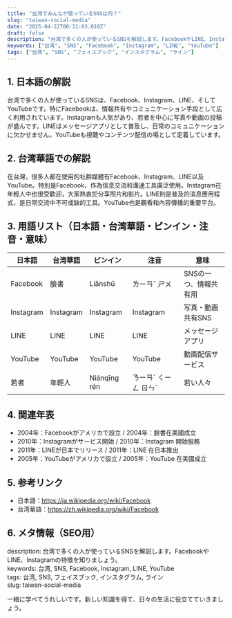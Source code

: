 ```yaml
---
title: "台湾でみんなが使っているSNSは何？"
slug: "taiwan-social-media"
date: "2025-04-22T00:31:03.010Z"
draft: false
description: "台湾で多くの人が使っているSNSを解説します。FacebookやLINE、Instagramの特徴を知りましょう。"
keywords: ["台湾", "SNS", "Facebook", "Instagram", "LINE", "YouTube"]
tags: ["台湾", "SNS", "フェイスブック", "インスタグラム", "ライン"]
---
```


## 1. 日本語の解説  
台湾で多くの人が使っているSNSは、Facebook、Instagram、LINE、そしてYouTubeです。特にFacebookは、情報共有やコミュニケーション手段として広く利用されています。Instagramも人気があり、若者を中心に写真や動画の投稿が盛んです。LINEはメッセージアプリとして普及し、日常のコミュニケーションに欠かせません。YouTubeも視聴やコンテンツ配信の場として定着しています。

## 2. 台湾華語での解説  
在台灣，很多人都在使用的社群媒體有Facebook、Instagram、LINE以及YouTube。特別是Facebook，作為信息交流和溝通工具廣泛使用。Instagram在年輕人中也很受歡迎，大家熱衷於分享照片和影片。LINE則是普及的消息應用程式，是日常交流中不可或缺的工具。YouTube也是觀看和內容傳播的重要平台。

## 3. 用語リスト（日本語・台湾華語・ピンイン・注音・意味）  
| 日本語     | 台湾華語      | ピンイン       | 注音       | 意味                   |
|------------|---------------|----------------|------------|------------------------|
| Facebook   | 臉書          | Liǎnshū        | ㄌㄧㄢˇ ㄕㄨ | SNSの一つ、情報共有用 |
| Instagram  | Instagram     | Instagram      | Instagram  | 写真・動画共有SNS     |
| LINE       | LINE          | LINE           | LINE       | メッセージアプリ      |
| YouTube    | YouTube       | YouTube        | YouTube    | 動画配信サービス      |
| 若者       | 年輕人        | Niánqīng rén   | ㄋㄧㄢˊ ㄑㄧㄥ ㄖㄣˊ | 若い人々               |

## 4. 関連年表  
- 2004年：Facebookがアメリカで設立 / 2004年：臉書在美國成立  
- 2010年：Instagramがサービス開始 / 2010年：Instagram 開始服務  
- 2011年：LINEが日本でリリース / 2011年：LINE 在日本推出  
- 2005年：YouTubeがアメリカで設立 / 2005年：YouTube 在美國成立  

## 5. 参考リンク  
- 日本語：https://ja.wikipedia.org/wiki/Facebook  
- 台湾華語：https://zh.wikipedia.org/wiki/Facebook  

## 6. メタ情報（SEO用）  
description: 台湾で多くの人が使っているSNSを解説します。FacebookやLINE、Instagramの特徴を知りましょう。  
keywords: 台湾, SNS, Facebook, Instagram, LINE, YouTube  
tags: 台湾, SNS, フェイスブック, インスタグラム, ライン  
slug: taiwan-social-media  

一緒に学べてうれしいです。新しい知識を得て、日々の生活に役立てていきましょう。